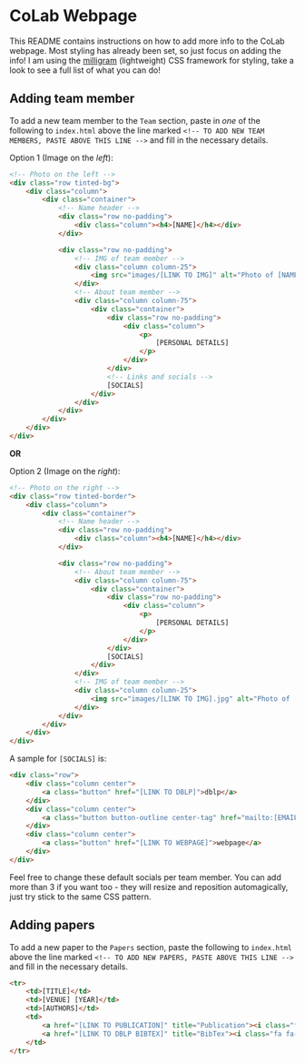 # CoLab Webpage

This README contains instructions on how to add more info to the CoLab webpage. Most styling has already been set, so just focus on adding the info! I am using the [milligram](https://milligram.io/) (lightweight) CSS framework for styling, take a look to see a full list of what you can do!

## Adding team member

To add a new team member to the `Team` section, paste in _one_ of the following to `index.html` above the line marked `<!-- TO ADD NEW TEAM MEMBERS, PASTE ABOVE THIS LINE -->` and fill in the necessary details.

Option 1 (Image on the _left_): 
```html
<!-- Photo on the left -->
<div class="row tinted-bg">
    <div class="column">
        <div class="container">
            <!-- Name header -->
            <div class="row no-padding">
                <div class="column"><h4>[NAME]</h4></div>
            </div>

            <div class="row no-padding">
                <!-- IMG of team member -->
                <div class="column column-25">
                    <img src="images/[LINK TO IMG]" alt="Photo of [NAME]">
                </div>
                <!-- About team member -->
                <div class="column column-75">
                    <div class="container">
                        <div class="row no-padding">
                            <div class="column">
                                <p>
                                    [PERSONAL DETAILS]
                                </p>
                            </div>
                        </div>
                        <!-- Links and socials -->
                        [SOCIALS]
                    </div>
                </div>
            </div>
        </div>
    </div>
</div>
```

__OR__

Option 2 (Image on the _right_): 
```html
<!-- Photo on the right -->
<div class="row tinted-border">
    <div class="column">
        <div class="container">
            <!-- Name header -->
            <div class="row no-padding">
                <div class="column"><h4>[NAME]</h4></div>
            </div>

            <div class="row no-padding">
                <!-- About team member -->
                <div class="column column-75">
                    <div class="container">
                        <div class="row no-padding">
                            <div class="column">
                                <p>
                                    [PERSONAL DETAILS]
                                </p>
                            </div>
                        </div>
                        [SOCIALS]
                    </div>
                </div>
                <!-- IMG of team member -->
                <div class="column column-25">
                    <img src="images/[LINK TO IMG].jpg" alt="Photo of [NAME]">
                </div>
            </div>
        </div>
    </div>
</div>
```

A sample for `[SOCIALS]` is:
```html
<div class="row">
    <div class="column center">
        <a class="button" href="[LINK TO DBLP]">dblp</a>
    </div>
    <div class="column center">
        <a class="button button-outline center-tag" href="mailto:[EMAIL]">email</a>
    </div>
    <div class="column center">
        <a class="button" href="[LINK TO WEBPAGE]">webpage</a>
    </div>
</div>
```
Feel free to change these default socials per team member. You can add more than 3 if you want too - they will resize and reposition automagically, just try stick to the same CSS pattern.


## Adding papers

To add a new paper to the `Papers` section, paste the following to `index.html` above the line marked `<!-- TO ADD NEW PAPERS, PASTE ABOVE THIS LINE -->` and fill in the necessary details.

```html
<tr>
    <td>[TITLE]</td>
    <td>[VENUE] [YEAR]</td>
    <td>[AUTHORS]</td>
    <td>
        <a href="[LINK TO PUBLICATION]" title="Publication"><i class="fa fa-2x fa-file-pdf-o"></i></a>
        <a href="[LINK TO DBLP BIBTEX]" title="BibTex"><i class="fa fa-2x fa-file-code-o"></i></a>
    </td>
</tr>
```